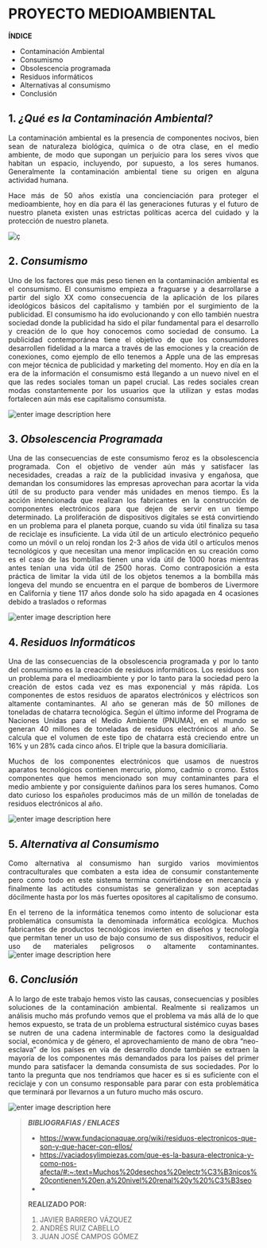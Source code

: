 <div style="text-align: justify">

# **PROYECTO MEDIOAMBIENTAL**

**ÍNDICE**
- Contaminación Ambiental
- Consumismo
- Obsolescencia programada
- Residuos informáticos
- Alternativas al consumismo
- Conclusión


## 1. *¿Qué es la Contaminación Ambiental?*
La contaminación ambiental es la presencia de componentes nocivos, bien sean de naturaleza biológica, química o de otra clase, en el medio ambiente, de modo que supongan un perjuicio para los seres vivos que habitan un espacio, incluyendo, por supuesto, a los seres humanos. Generalmente la contaminación ambiental tiene su origen en alguna actividad humana.

Hace más de 50 años existía una concienciación para proteger el medioambiente, hoy en día para él las generaciones futuras y el futuro de nuestro planeta existen unas estrictas políticas acerca del cuidado y la protección de nuestro planeta.

![ç](https://statics-cuidateplus.marca.com/cms/styles/ratio_43/azblob/contaminacion-ilustracion.jpg.webp?itok=l0elgOfc)

## 2. *Consumismo*
Uno de los factores que más peso tienen en la contaminación ambiental es el consumismo.
El consumismo empieza a fraguarse y a desarrollarse a partir del siglo XX como consecuencia de la aplicación de los pilares ideológicos básicos del capitalismo y también por el surgimiento de la publicidad.
El consumismo ha ido evolucionando y con ello también nuestra sociedad donde la publicidad ha sido el pilar fundamental para el desarrollo y creación de lo que hoy conocemos como sociedad de consumo. La publicidad contemporánea tiene el objetivo de que los consumidores desarrollen fidelidad a la marca a través de las emociones y la creación de conexiones, como ejemplo de ello tenemos a Apple una de las empresas con mejor técnica de publicidad y marketing del momento.
Hoy en día en la era de la información el consumismo está llegando a un nuevo nivel en el que las redes sociales toman un papel crucial. Las redes sociales crean modas constantemente por los usuarios que la utilizan y estas modas fortalecen aún más ese capitalismo consumista.


![enter image description here](https://www.greenpeace.org/static/planet4-mexico-stateless/2020/02/067ff294-gp0sttzsj.jpg)


## 3. *Obsolescencia Programada*

Una de las consecuencias de este consumismo feroz es la obsolescencia programada.
Con el objetivo de vender aún más y satisfacer las necesidades, creadas a raíz de la publicidad invasiva y engañosa, que demandan los consumidores las empresas aprovechan para acortar la vida útil de su producto para vender más unidades en menos tiempo.
Es la acción intencionada que realizan los fabricantes en la construcción de componentes electrónicos para que dejen de servir en un tiempo determinado.
La proliferación de dispositivos digitales se está convirtiendo en un problema para el planeta porque, cuando su vida útil finaliza su tasa de reciclaje es insuficiente.
La vida útil de un articulo electrónico pequeño como un móvil o un reloj rondan los 2-3 años de vida útil o artículos menos tecnológicos y que necesitan una menor implicación en su creación como es el caso de las bombillas tienen una vida útil de 1000 horas mientras antes tenían una vida útil de 2500 horas.
Como contraposición a esta práctica de limitar la vida útil de los objetos tenemos a la bombilla más longeva del mundo se encuentra en el parque de bomberos de Livermore en California y tiene 117 años donde solo ha sido apagada en 4 ocasiones debido a traslados o reformas

![enter image description here](https://www.concilia2.es/blog/wp-content/uploads/2016/02/4.png)


## 4. *Residuos Informáticos*
Una de las consecuencias de la obsolescencia programada y por lo tanto del consumismo es la creación de residuos informáticos. Los residuos son un problema para el medioambiente y por lo tanto para la sociedad pero la creación de estos cada vez es mas exponencial y más rápida. Los componentes de estos residuos de aparatos electrónicos y eléctricos son altamente contaminantes. 
Al año se generan más de 50 millones de toneladas de chatarra tecnológica.
Según el último informe del Programa de Naciones Unidas para el Medio Ambiente (PNUMA), en el mundo se generan 40 millones de toneladas de residuos electrónicos al año. Se calcula que el volumen de este tipo de chatarra está creciendo entre un 16% y un 28% cada cinco años. El triple que la basura domiciliaria. 

Muchos de los componentes electrónicos que usamos de nuestros aparatos tecnológicos contienen mercurio, plomo, cadmio o cromo.
Estos componentes que hemos mencionado son muy contaminantes para el medio ambiente y por consiguiente dañinos para los seres humanos.
Como dato curioso los españoles producimos más de un millón de toneladas de residuos electrónicos al año.

![enter image description here](https://www.nationalgeographic.com.es/medio/2018/09/28/vertedero-de-basura-electronica-paises-bajos_ba0f44db_1280x853.jpg)


## 5. *Alternativa al Consumismo*
Como alternativa al consumismo han surgido varios movimientos contraculturales que combaten a esta idea de consumir constantemente pero como todo en este sistema termina convirtiéndose en mercancía y finalmente las actitudes consumistas se generalizan y son
aceptadas dócilmente hasta por los más fuertes opositores al capitalismo de consumo.

En el terreno de la informática tenemos como intento de solucionar esta problemática consumista la denominada informática ecológica.
Muchos fabricantes de productos tecnológicos invierten en diseños y tecnología que permitan tener un uso de bajo consumo de sus dispositivos, reducir el uso de materiales peligrosos o altamente contaminantes.
![enter image description here](https://verdeyazul.diarioinformacion.com/wp-content/uploads/2020/09/flor-1024x950.jpg)


## 6. *Conclusión*
A lo largo de este trabajo hemos visto las causas, consecuencias y posibles soluciones de la contaminación ambiental.
Realmente si realizamos un análisis mucho más profundo vemos que el problema va más allá de lo que hemos expuesto, se trata de un problema estructural sistémico cuyas bases se nutren de una cadena interminable de factores como la desigualdad social, económica y de género, el aprovechamiento de mano de obra “neo-esclava” de los países en vía de desarrollo donde también se extraen la mayoría de los componentes más demandados para los países del primer mundo para satisfacer la demanda consumista de sus sociedades.
Por lo tanto la pregunta que nos tendríamos que hacer es si es suficiente con el reciclaje y con un consumo responsable para parar con esta problemática que terminará por llevarnos a un futuro mucho más oscuro.


![enter image description here](https://panelyacanalados.com/wp-content/uploads/2022/01/dia-mundial-de-la-educacion-ambiental-manos.jpg)

>***BIBLIOGRAFIAS / ENLACES***
> - https://www.fundacionaquae.org/wiki/residuos-electronicos-que-son-y-que-hacer-con-ellos/
> - https://vaciadosylimpiezas.com/que-es-la-basura-electronica-y-como-nos-afecta/#:~:text=Muchos%20desechos%20electr%C3%B3nicos%20contienen%20en,a%20nivel%20renal%20y%20%C3%B3seo
> - 
>
>
>
>**REALIZADO POR:**
> 1. JAVIER BARRERO VÁZQUEZ
> 2. ANDRÉS RUIZ CABELLO
> 3. JUAN JOSÉ CAMPOS GÓMEZ


</div>
<!--stackedit_data:
eyJoaXN0b3J5IjpbLTE3Mzk1MDIxNTIsOTIxMjM2ODI5LC01ND
Q0Mjk0MSwxNjA0NDU3NDA2LC0xMjkzMDMyODM0LC0xNzc3NTIw
NDksLTExODk0ODMwNDMsLTIwNzUyMDYzMDEsLTY4MjExNDI3LC
0xNzExOTI1NTg1XX0=
-->